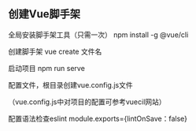 ## 创建Vue脚手架 

全局安装脚手架工具（只需一次）  npm install -g @vue/cli  

创建脚手架  vue create 文件名

启动项目  npm run serve

配置文件，根目录创建vue.config.js文件

（vue.config.js中对项目的配置可参考vuecil网站）

配置语法检查eslint  module.exports={lintOnSave：false}

